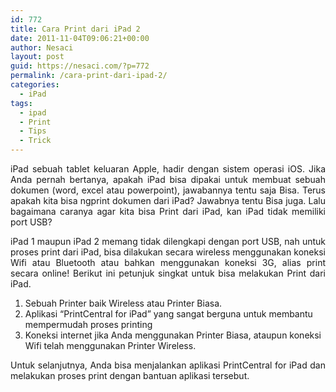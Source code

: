 ```yaml
---
id: 772
title: Cara Print dari iPad 2
date: 2011-11-04T09:06:21+00:00
author: Nesaci
layout: post
guid: https://nesaci.com/?p=772
permalink: /cara-print-dari-ipad-2/
categories:
  - iPad
tags:
  - ipad
  - Print
  - Tips
  - Trick
---
```

<p style="text-align: justify;">
  iPad sebuah tablet keluaran Apple, hadir dengan sistem operasi iOS. Jika Anda pernah bertanya, apakah iPad bisa dipakai untuk membuat sebuah dokumen (word, excel atau powerpoint), jawabannya tentu saja Bisa. Terus apakah kita bisa ngprint dokumen dari iPad? Jawabnya tentu Bisa juga. Lalu bagaimana caranya agar kita bisa Print dari iPad, kan iPad tidak memiliki port USB?
</p>

<p style="text-align: justify;">
  iPad 1 maupun iPad 2 memang tidak dilengkapi dengan port USB, nah untuk proses print dari iPad, bisa dilakukan secara wireless menggunakan koneksi Wifi atau Bluetooth atau bahkan menggunakan koneksi 3G, alias print secara online! Berikut ini petunjuk singkat untuk bisa melakukan Print dari iPad.<!--more-->
</p>

  1. Sebuah Printer baik Wireless atau Printer Biasa.
  2. Aplikasi “PrintCentral for iPad” yang sangat berguna untuk membantu mempermudah proses printing
  3. Koneksi internet jika Anda menggunakan Printer Biasa, ataupun koneksi Wifi telah menggunakan Printer Wireless.

<p style="text-align: justify;">
  Untuk selanjutnya, Anda bisa menjalankan aplikasi PrintCentral for iPad dan melakukan proses print dengan bantuan aplikasi tersebut.
</p>